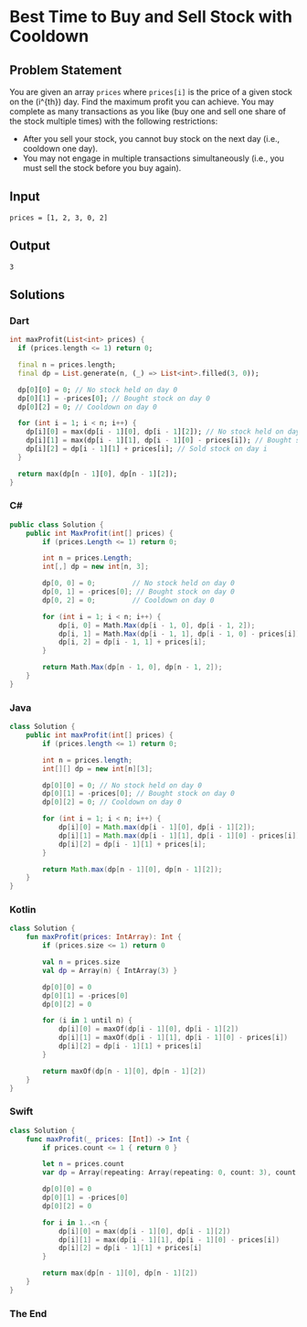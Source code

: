 # Best Time to Buy and Sell Stock with Cooldown

## Problem Statement

You are given an array `prices` where `prices[i]` is the price of a given stock on the \(i^{th}\) day. Find the maximum profit you can achieve. You may complete as many transactions as you like (buy one and sell one share of the stock multiple times) with the following restrictions:

- After you sell your stock, you cannot buy stock on the next day (i.e., cooldown one day).
- You may not engage in multiple transactions simultaneously (i.e., you must sell the stock before you buy again).

## Input

```text
prices = [1, 2, 3, 0, 2]
```

## Output

```text
3
```

## Solutions

### Dart

```dart
int maxProfit(List<int> prices) {
  if (prices.length <= 1) return 0;

  final n = prices.length;
  final dp = List.generate(n, (_) => List<int>.filled(3, 0));

  dp[0][0] = 0; // No stock held on day 0
  dp[0][1] = -prices[0]; // Bought stock on day 0
  dp[0][2] = 0; // Cooldown on day 0

  for (int i = 1; i < n; i++) {
    dp[i][0] = max(dp[i - 1][0], dp[i - 1][2]); // No stock held on day i
    dp[i][1] = max(dp[i - 1][1], dp[i - 1][0] - prices[i]); // Bought stock on day i
    dp[i][2] = dp[i - 1][1] + prices[i]; // Sold stock on day i
  }

  return max(dp[n - 1][0], dp[n - 1][2]);
}
```

### C#

```csharp
public class Solution {
    public int MaxProfit(int[] prices) {
        if (prices.Length <= 1) return 0;

        int n = prices.Length;
        int[,] dp = new int[n, 3];

        dp[0, 0] = 0;         // No stock held on day 0
        dp[0, 1] = -prices[0]; // Bought stock on day 0
        dp[0, 2] = 0;         // Cooldown on day 0

        for (int i = 1; i < n; i++) {
            dp[i, 0] = Math.Max(dp[i - 1, 0], dp[i - 1, 2]);
            dp[i, 1] = Math.Max(dp[i - 1, 1], dp[i - 1, 0] - prices[i]);
            dp[i, 2] = dp[i - 1, 1] + prices[i];
        }

        return Math.Max(dp[n - 1, 0], dp[n - 1, 2]);
    }
}
```

### Java

```java
class Solution {
    public int maxProfit(int[] prices) {
        if (prices.length <= 1) return 0;

        int n = prices.length;
        int[][] dp = new int[n][3];

        dp[0][0] = 0; // No stock held on day 0
        dp[0][1] = -prices[0]; // Bought stock on day 0
        dp[0][2] = 0; // Cooldown on day 0

        for (int i = 1; i < n; i++) {
            dp[i][0] = Math.max(dp[i - 1][0], dp[i - 1][2]);
            dp[i][1] = Math.max(dp[i - 1][1], dp[i - 1][0] - prices[i]);
            dp[i][2] = dp[i - 1][1] + prices[i];
        }

        return Math.max(dp[n - 1][0], dp[n - 1][2]);
    }
}
```

### Kotlin

```kotlin
class Solution {
    fun maxProfit(prices: IntArray): Int {
        if (prices.size <= 1) return 0

        val n = prices.size
        val dp = Array(n) { IntArray(3) }

        dp[0][0] = 0
        dp[0][1] = -prices[0]
        dp[0][2] = 0

        for (i in 1 until n) {
            dp[i][0] = maxOf(dp[i - 1][0], dp[i - 1][2])
            dp[i][1] = maxOf(dp[i - 1][1], dp[i - 1][0] - prices[i])
            dp[i][2] = dp[i - 1][1] + prices[i]
        }

        return maxOf(dp[n - 1][0], dp[n - 1][2])
    }
}
```

### Swift

```swift
class Solution {
    func maxProfit(_ prices: [Int]) -> Int {
        if prices.count <= 1 { return 0 }

        let n = prices.count
        var dp = Array(repeating: Array(repeating: 0, count: 3), count: n)

        dp[0][0] = 0
        dp[0][1] = -prices[0]
        dp[0][2] = 0

        for i in 1..<n {
            dp[i][0] = max(dp[i - 1][0], dp[i - 1][2])
            dp[i][1] = max(dp[i - 1][1], dp[i - 1][0] - prices[i])
            dp[i][2] = dp[i - 1][1] + prices[i]
        }

        return max(dp[n - 1][0], dp[n - 1][2])
    }
}
```

### The End

